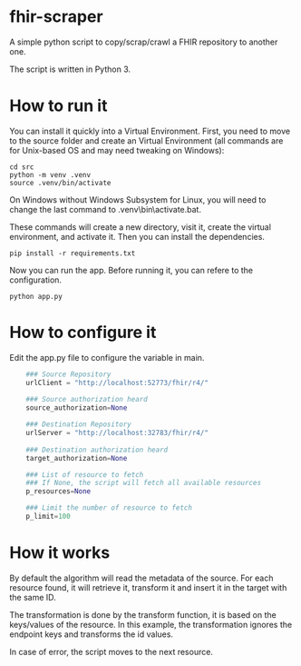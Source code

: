 # fhir-scraper
A simple python script to copy/scrap/crawl a FHIR repository to another one.

The script is written in Python 3.

# How to run it

You can install it quickly into a Virtual Environment. First, you need to move to the source folder and create an Virtual Environment (all commands are for Unix-based OS and may need tweaking on Windows):

```shell
cd src
python -m venv .venv
source .venv/bin/activate
```

On Windows without Windows Subsystem for Linux, you will need to change the last command to .venv\bin\activate.bat.

These commands will create a new directory, visit it, create the virtual environment, and activate it. Then you can install the dependencies.

```shell
pip install -r requirements.txt
```

Now you can run the app.
Before running it, you can refere to the configuration.

```shell
python app.py
```

# How to configure it

Edit the app.py file to configure the variable in main.

```python
    ### Source Repository
    urlClient = "http://localhost:52773/fhir/r4/"
    
    ### Source authorization heard
    source_authorization=None

    ### Destination Repository
    urlServer = "http://localhost:32783/fhir/r4/"
    
    ### Destination authorization heard
    target_authorization=None

    ### List of resource to fetch
    ### If None, the script will fetch all available resources 
    p_resources=None

    ### Limit the number of resource to fetch
    p_limit=100
```
# How it works

By default the algorithm will read the metadata of the source. 
For each resource found, it will retrieve it, transform it and insert it in the target with the same ID.

The transformation is done by the transform function, it is based on the keys/values of the resource. In this example, the transformation ignores the endpoint keys and transforms the id values.

In case of error, the script moves to the next resource.
